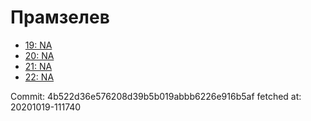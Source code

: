 # Прамзелев
- [19: NA](19.md)
- [20: NA](20.md)
- [21: NA](21.md)
- [22: NA](22.md)

Commit: 4b522d36e576208d39b5b019abbb6226e916b5af
 fetched at: 20201019-111740
